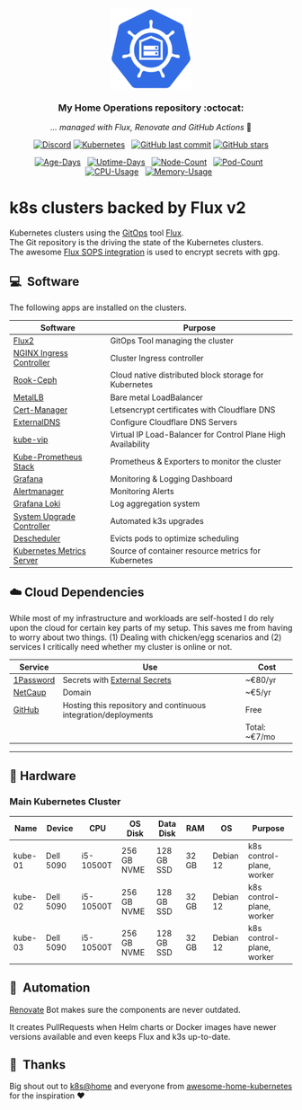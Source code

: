 <div align="center">

<img src="https://raw.githubusercontent.com/smbonn2005/HomeOps/main/icons/logo.png" align="center" width="144px" height="144px"/>

### My Home Operations repository :octocat:
_... managed with Flux, Renovate and GitHub Actions_ 🤖

</div>

<div align="center">

[![Discord](https://img.shields.io/discord/673534664354430999?style=for-the-badge&label&logo=discord&logoColor=white&color=blue)](https://discord.gg/k8s-at-home)
[![Kubernetes](https://img.shields.io/endpoint?url=https%3A%2F%2Fkromgo.casalani.de%2Fquery%3Fformat%3Dendpoint%26metric%3Dkubernetes_version&style=for-the-badge&logo=kubernetes&logoColor=white&color=blue&label=%20)](https://www.talos.dev/)&nbsp;&nbsp;
[![GitHub last commit](https://img.shields.io/github/last-commit/cbirkenbeul/homelab?color=purple&style=for-the-badge)](https://github.com/cbirkenbeul/homelab/commits/main 'Commit History')
[![GitHub stars](https://img.shields.io/github/stars/cbirkenbeul/homelab?color=green&style=for-the-badge)](https://github.com/cbirkenbeul/homelab/stargazers 'This repo star count')

</div>
<div align="center">

[![Age-Days](https://img.shields.io/endpoint?url=https%3A%2F%2Fkromgo.casalani.de%2Fquery%3Fformat%3Dendpoint%26metric%3Dcluster_age_days&style=flat-square&label=Age)](https://github.com/kashalls/kromgo/)&nbsp;&nbsp;
[![Uptime-Days](https://img.shields.io/endpoint?url=https%3A%2F%2Fkromgo.casalani.de%2Fquery%3Fformat%3Dendpoint%26metric%3Dcluster_uptime_days&style=flat-square&label=Uptime)](https://github.com/kashalls/kromgo/)&nbsp;&nbsp;
[![Node-Count](https://img.shields.io/endpoint?url=https%3A%2F%2Fkromgo.casalani.de%2Fquery%3Fformat%3Dendpoint%26metric%3Dcluster_node_count&style=flat-square&label=Nodes)](https://github.com/kashalls/kromgo/)&nbsp;&nbsp;
[![Pod-Count](https://img.shields.io/endpoint?url=https%3A%2F%2Fkromgo.casalani.de%2Fquery%3Fformat%3Dendpoint%26metric%3Dcluster_pod_count&style=flat-square&label=Pods)](https://github.com/kashalls/kromgo/)&nbsp;&nbsp;
[![CPU-Usage](https://img.shields.io/endpoint?url=https%3A%2F%2Fkromgo.casalani.de%2Fquery%3Fformat%3Dendpoint%26metric%3Dcluster_cpu_usage&style=flat-square&label=CPU)](https://github.com/kashalls/kromgo/)&nbsp;&nbsp;
[![Memory-Usage](https://img.shields.io/endpoint?url=https%3A%2F%2Fkromgo.casalani.de%2Fquery%3Fformat%3Dendpoint%26metric%3Dcluster_memory_usage&style=flat-square&label=Memory)](https://github.com/kashalls/kromgo/)&nbsp;&nbsp;
<!-- [![Power-Usage](https://img.shields.io/endpoint?url=https%3A%2F%2Fkromgo.casalani.de%2Fquery%3Fformat%3Dendpoint%26metric%3Dcluster_power_usage&style=flat-square&label=Power)](https://github.com/kashalls/kromgo/) -->

</div>

# k8s clusters backed by Flux v2

Kubernetes clusters using the [GitOps](https://www.weave.works/blog/what-is-gitops-really) tool [Flux](https://fluxcd.io/).  
The Git repository is the driving the state of the Kubernetes clusters.  
The awesome [Flux SOPS integration](https://toolkit.fluxcd.io/guides/mozilla-sops/) is used to encrypt secrets with gpg.

## :computer:&nbsp; Software

The following apps are installed on the clusters.

| Software                                                                          | Purpose                                                       |
| --------------------------------------------------------------------------------- | ------------------------------------------------------------- |
| [Flux2](https://fluxcd.io)                                                        | GitOps Tool managing the cluster                              |
| [NGINX Ingress Controller](https://kubernetes.github.io/ingress-nginx)            | Cluster Ingress controller                                    |
| [Rook-Ceph](https://rook.io/)                                                     | Cloud native distributed block storage for Kubernetes         |
| [MetalLB](https://metallb.universe.tf)                                            | Bare metal LoadBalancer                                       |
| [Cert-Manager](https://cert-manager.io)                                           | Letsencrypt certificates with Cloudflare DNS                  |
| [ExternalDNS](https://github.com/kubernetes-sigs/external-dns)                    | Configure Cloudflare DNS Servers                              |
| [kube-vip](https://github.com/kube-vip/kube-vip)                                  | Virtual IP Load-Balancer for Control Plane High Availability  |
| [Kube-Prometheus Stack](https://github.com/prometheus-operator/kube-prometheus)   | Prometheus & Exporters to monitor the cluster                 |
| [Grafana](https://grafana.com)                                                    | Monitoring & Logging Dashboard                                |
| [Alertmanager](https://prometheus.io/docs/alerting/latest/alertmanager)           | Monitoring Alerts                                             |
| [Grafana Loki](https://grafana.com/oss/loki)                                      | Log aggregation system                                        |
| [System Upgrade Controller](https://github.com/rancher/system-upgrade-controller) | Automated k3s upgrades                                        |
| [Descheduler](https://github.com/kubernetes-sigs/descheduler)                     | Evicts pods to optimize scheduling                            |
| [Kubernetes Metrics Server](https://github.com/kubernetes-sigs/metrics-server)    | Source of container resource metrics for Kubernetes           |

## ☁️ Cloud Dependencies

While most of my infrastructure and workloads are self-hosted I do rely upon the cloud for certain key parts of my setup. This saves me from having to worry about two things. (1) Dealing with chicken/egg scenarios and (2) services I critically need whether my cluster is online or not.


| Service                                     | Use                                                               | Cost           |
|---------------------------------------------|-------------------------------------------------------------------|----------------|
| [1Password](https://1password.com/)         | Secrets with [External Secrets](https://external-secrets.io/)     | ~€80/yr        |
| [NetCaup](https://www.netcup.de/)           | Domain                                                            | ~€5/yr         |
| [GitHub](https://github.com/)               | Hosting this repository and continuous integration/deployments    | Free           |
|                                             |                                                                   | Total: ~€7/mo  |

---

## 🔧 Hardware

### Main Kubernetes Cluster

| Name  | Device         | CPU       | OS Disk   | Data Disk | RAM  | OS    | Purpose           |
|-------|----------------|-----------|-----------|-----------|------|-------|-------------------|
| kube-01 | Dell 5090   | i5-10500T | 256 GB NVME | 128 GB SSD  | 32 GB | Debian 12 | k8s control-plane, worker |
| kube-02 | Dell 5090   | i5-10500T | 256 GB NVME | 128 GB SSD  | 32 GB | Debian 12 | k8s control-plane, worker |
| kube-03 | Dell 5090   | i5-10500T | 256 GB NVME | 128 GB SSD  | 32 GB | Debian 12 | k8s control-plane, worker |

## :robot:&nbsp; Automation

[Renovate](https://www.whitesourcesoftware.com/free-developer-tools/renovate) Bot makes sure the components are never outdated.

It creates PullRequests when Helm charts or Docker images have newer versions available and even keeps Flux and k3s up-to-date.

## :handshake:&nbsp; Thanks

Big shout out to [k8s@home](https://github.com/k8s-at-home) and everyone from [awesome-home-kubernetes](https://github.com/k8s-at-home/awesome-home-kubernetes) for the inspiration :heart: